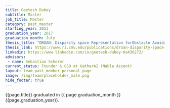 ```yaml
---
title: Geetesh Dubey
subtitle: Master
job_title: Master
category: past_master
starting_year: 2013
graduation_year: 2017
graduation_month: July
thesis_title: "DROAN: Disparity space Representation forObstacle AvoidaNce"
thesis_link: https://www.ri.cmu.edu/publications/droan-disparity-space-representation-for-obstacle-avoidance/
linkedin: https://www.linkedin.com/in/geetesh-dubey-6a436272/
advisors:
 - name: Sebastian Scherer
current_status: Founder & CSO at GatherAI (Nabla Ascent)
layout: team_past_member_personal_page
image: /img/team/placeholder_male.png
hide_footer: true
---
```


{{page.title}} graduated in {{ page.graduation_month }} {{page.graduation_year}}.

